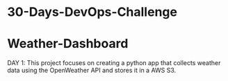 # 30-Days-DevOps-Challenge
# Weather-Dashboard

DAY 1: This project focuses on creating a python app that collects weather data using the OpenWeather API and stores it in a AWS S3.
